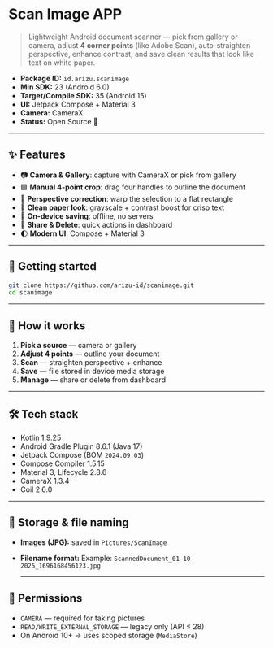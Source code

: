 # Scan Image APP

> Lightweight Android document scanner — pick from gallery or camera, adjust **4 corner points** (like Adobe Scan), auto-straighten perspective, enhance contrast, and save clean results that look like text on white paper.

- **Package ID:** `id.arizu.scanimage`  
- **Min SDK:** 23 (Android 6.0)  
- **Target/Compile SDK:** 35 (Android 15)  
- **UI:** Jetpack Compose + Material 3  
- **Camera:** CameraX  
- **Status:** Open Source 🎉

---

## ✨ Features

- 📷 **Camera & Gallery**: capture with CameraX or pick from gallery  
- 🟩 **Manual 4-point crop**: drag four handles to outline the document  
- 📐 **Perspective correction**: warp the selection to a flat rectangle  
- 🧼 **Clean paper look**: grayscale + contrast boost for crisp text  
- 💾 **On-device saving**: offline, no servers  
- 🔗 **Share & Delete**: quick actions in dashboard  
- 🌓 **Modern UI**: Compose + Material 3  

---

## 🚀 Getting started

```bash
git clone https://github.com/arizu-id/scanimage.git
cd scanimage
```

---

## 📲 How it works

1. **Pick a source** — camera or gallery  
2. **Adjust 4 points** — outline your document  
3. **Scan** — straighten perspective + enhance  
4. **Save** — file stored in device media storage  
5. **Manage** — share or delete from dashboard  

---

## 🛠 Tech stack

- Kotlin 1.9.25  
- Android Gradle Plugin 8.6.1 (Java 17)  
- Jetpack Compose (BOM `2024.09.03`)  
- Compose Compiler 1.5.15  
- Material 3, Lifecycle 2.8.6  
- CameraX 1.3.4  
- Coil 2.6.0  

---

## 💾 Storage & file naming

- **Images (JPG):** saved in `Pictures/ScanImage`  
- **Filename format:** Example: `ScannedDocument_01-10-2025_1696168456123.jpg`

  ---

## 🔐 Permissions

- `CAMERA` — required for taking pictures  
- `READ/WRITE_EXTERNAL_STORAGE` — legacy only (API ≤ 28)  
- On Android 10+ → uses scoped storage (`MediaStore`)  

